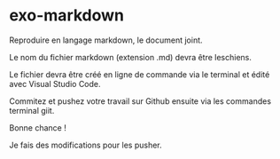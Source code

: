# exo-markdown

Reproduire en langage markdown, le document joint. 

Le nom du fichier markdown (extension .md) devra être leschiens.

Le fichier devra être créé en ligne de commande via le terminal et édité avec Visual Studio Code.

Commitez et pushez votre travail sur Github ensuite via les commandes terminal giit.

Bonne chance !

Je fais des modifications pour les pusher.
